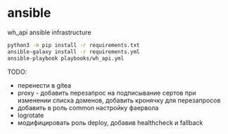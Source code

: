 # ansible
wh_api ansible infrastructure

```sh
python3 -m pip install -r requirements.txt
ansible-galaxy install -r requirements.yml
ansible-playbook playbooks/wh_api.yml
```

TODO:
- перенести в gitea
- proxy - добавить перезапрос на подписывание сертов при изменении списка доменов, добавить кронячку для перезапросов
- добавить в  роль common настройку фаервола
- logrotate
- модифицировать роль deploy, добавив healthcheck и fallback
